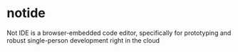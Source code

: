 # notide
Not IDE is a browser-embedded code editor, specifically for prototyping and robust single-person development right in the cloud

